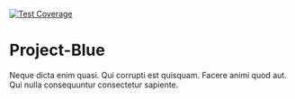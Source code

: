 [![Test Coverage](https://api.codeclimate.com/v1/badges/572d6152a343e7487544/test_coverage)](https://codeclimate.com/github/eze-nonso/Project-Blue/test_coverage)

# Project-Blue
Neque dicta enim quasi. Qui corrupti est quisquam. Facere animi quod aut. Qui nulla consequuntur consectetur sapiente.
